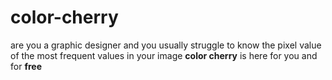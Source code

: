 # color-cherry
are you a graphic designer and you usually struggle to know the pixel value of the most frequent values in your image **color cherry** is here for you and for **free**
